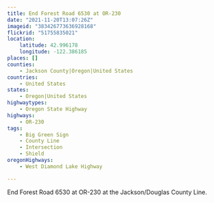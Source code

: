 ```yaml
---
title: End Forest Road 6530 at OR-230
date: "2021-11-20T13:07:26Z"
imageid: "383426773636928168"
flickrid: "51755835021"
location:
    latitude: 42.996178
    longitude: -122.386185
places: []
counties:
    - Jackson County|Oregon|United States
countries:
    - United States
states:
    - Oregon|United States
highwaytypes:
    - Oregon State Highway
highways:
    - OR-230
tags:
    - Big Green Sign
    - County Line
    - Intersection
    - Shield
oregonHighways:
    - West Diamond Lake Highway

---
```

End Forest Road 6530 at OR-230 at the Jackson/Douglas County Line.